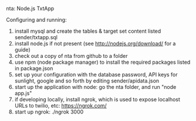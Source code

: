 nta: Node.js TxtApp

Configuring and running:


1. install mysql and create the tables & target set content listed sender/txtapp.sql
2. install node.js if not present (see http://nodejs.org/download/ for a guide)
3. check out a copy of nta from github to a folder
4. use npm (node package manager) to install the required packages listed in package.json
5. set up your configuration with the database password, API keys for sunlight, google and so forth by editing sender/apidata.json
6. start up the application with node:  go the nta folder, and run "node app.js"
7. if developing locally, install ngrok, which is used to expose localhost URLs to twilio, etc: https://ngrok.com/
8. start up ngrok:  ./ngrok 3000



